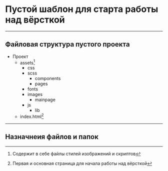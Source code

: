 # Пустой шаблон для старта работы над вёрсткой

---

## Файловая структура пустого проекта

- Проект
  - assets[^1]
    - css
    - scss
      - components
      - pages
    - fonts
    - images
      - mainpage
    - js
      - lib
  - index.html[^2]

---

## Назначнеия файлов и папок

[^1]: Содержит в себе файлы стилей изображений и скриптов
[^2]: Первая и основная страница для начала работы над вёрсткой
